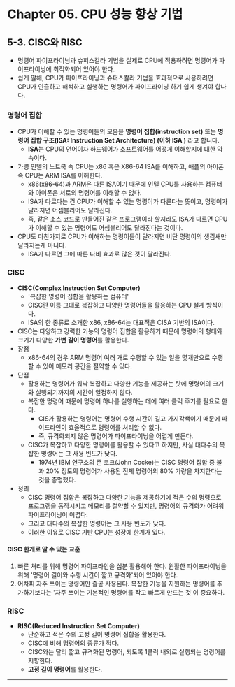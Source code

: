 # Chapter 05. CPU 성능 향상 기법
## 5-3. CISC와 RISC
- 명령어 파이프라이닝과 슈퍼스칼라 기법을 실제로 CPU에 적용하려면 명령어가 파이프라이닝에 최적화되어 있어야 한다.
- 쉽게 말해, CPU가 파이프라이닝과 슈퍼스칼라 기법을 효과적으로 사용하려면 CPU가 인출하고 해석하고 실행하는 명령어가 파이프라이닝 하기 쉽게 생겨야 합나다.

### 명령어 집합
- CPU가 이해할 수 있는 명령어들의 모음을 **명령어 집합(instruction set)** 또는 **명령어 집합 구조(ISA: Instruction Set Architecture) (이하 ISA )** 라고 합니다.
  - **ISA**는 CPU의 언어이자 하드웨어가 소프트웨어를 어떻게 이해할지에 대한 약속이다.
- 가령 인텔의 노트북 속 CPU는 x86 혹은 X86-64 ISA를 이해하고, 애플의 아이폰 속 CPU는 ARM ISA를 이해한다.
  - x86(x86-64)과 ARM은 다른 ISA이기 때문에 인텔 CPU를 사용하는 컴퓨터와 아이폰은 서로의 명령어를 이해할 수 없다.
  - ISA가 다르다는 건 CPU가 이해할 수 있는 명령어가 다른다는 뜻이고, 명령어가 달라지면 어셈블리어도 달라진다.
  - 즉, 같은 소스 코드로 만들어진 같은 프로그램이라 할지라도 ISA가 다르면 CPU가 이해할 수 있는 명령어도 어셈블리어도 달라진다는 것이다.
- CPU도 마찬가지로 CPU가 이해하는 명령어들이 달라지면 비단 명령어의 생김새만 달라지는게 아니다.
  - ISA가 다르면 그에 따른 나비 효과로 많은 것이 달라진다.

### CISC
- **CISC(Complex Instruction Set Computer)**
  - '복잡한 명령어 집합을 활용하는 컴퓨터'
  - CISC란 이름 그대로 복잡하고 다양한 명령어들을 활용하는 CPU 설계 방식이다.
  - ISA의 한 종류로 소개한 x86, x86-64는 대표적은 CISA 기반의 ISA이다.
- CISC는 다양하고 강력한 기능의 명령어 집합을 활용하기 때문에 명령어의 형태와 크기가 다양한 **가변 길이 명령어**를 활용한다.
- 장점
  - x86-64의 경우 ARM 명령어 여러 개로 수행할 수 있는 일을 몇개만으로 수행할 수 있어 메모리 공간을 절약할 수 있다.
- 단점
  - 활용하는 명령어가 워낙 복잡하고 다양한 기능을 제공하는 탓에 명령어의 크기와 실행되기까지의 시간이 일정하지 않다.
  - 복잡한 명령어 때문에 명령어 하나를 실행하는 데에 여러 클럭 주기를 필요로 한다.
    - CIS가 활용하는 명령어는 명령어 수행 시간이 길고 가지각색이기 때문에 파이프라인이 효율적으로 명령어를 처리할 수 없다.
    - 즉, 규격화되지 않은 명령어가 파이프라이닝을 어렵게 만든다.
  - CISC가 복잡하고 다양한 명령어를 활용할 수 있다고 하지만, 사실 대다수의 복잡한 명령어는 그 사용 빈도가 낮다.
    - 1974년 IBM 연구소의 존 코크(John Cocke)는 CISC 명령어 집합 중 불과 20% 정도의 명령어가 사용된 전체 명령어의 80% 가량을 차지한다는 것을 증명했다.
- 정리
  - CISC 명령어 집합은 복잡하고 다양한 기능을 제공하기에 적은 수의 명령으로 프로그램을 동작시키고 메모리를 절약할 수 있지만, 명령어의 규격화가 어려워 파이프라이닝이 어렵다.
  - 그리고 대다수의 복잡한 명령어는 그 사용 빈도가 낮다.
  - 이러한 이유로 CISC 기반 CPU는 성장에 한계가 있다.

#### CISC 한게로 알 수 있는 교훈
1. 빠른 처리를 위해 명령어 파이프라인을 십분 활용해야 한다. 원활한 파이프라이닝을 위해 '명령어 길이와 수행 시간이 짧고 규격화'되어 있어야 한다.
2. 어차피 자주 쓰이는 명령어만 줄곧 사용된다. 복잡한 기능을 지원하는 명령어를 추가하기보다는 '자주 쓰이는 기본적인 명령어를 작고 빠르게 만드는 것'이 중요하다.

### RISC
- **RISC(Reduced Instruction Set Computer)**
  - 단순하고 적은 수의 고정 길이 명령어 집합을 활용한다.
  - CISC에 비해 명령어의 종류가 적다.
  - CISC와는 달리 짧고 규격화된 명령어, 되도록 1클럭 내외로 실행되는 명령어를 지향한다.
  - **고정 길이 명령어**를 활용한다.

---